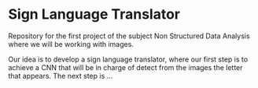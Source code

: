 # Sign Language Translator


Repository for the first project of the subject Non Structured Data Analysis where we will be working with images.

Our idea is to develop a sign language translator, where our first step is to achieve a CNN that will be in charge of detect from the images the letter that appears. The next step is ...
